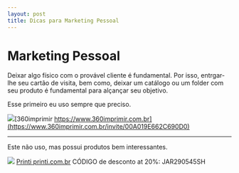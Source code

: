 ```yaml
---
layout: post
title: Dicas para Marketing Pessoal
---
```

# Marketing Pessoal
  
Deixar algo físico com o provável cliente é fundamental. Por isso, entrgar-lhe seu cartão de visita, bem como, deixar um catálogo ou um folder com seu produto é fundamental para alçançar seu objetivo.

Esse primeiro eu uso sempre que preciso.


![](https://pullbr-4c63.kxcdn.com/Images/360imprimir_header.br.png)[360imprimir https://www.360imprimir.com.br](https://www.360imprimir.com.br/invite/00A019E662C690D0)





--------
Este não uso, mas possui produtos bem interessantes.


![](https://upload.wikimedia.org/wikipedia/commons/thumb/7/74/Printi.jpg/120px-Printi.jpg) [Printi printi.com.br](https://www.printi.com.br/)  CÓDIGO de desconto at 20%: JAR290545SH
